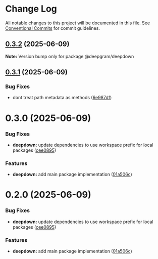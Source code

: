 # Change Log

All notable changes to this project will be documented in this file.
See [Conventional Commits](https://conventionalcommits.org) for commit guidelines.

## [0.3.2](https://github.com/deepgram/deepdown/compare/@deepgram/deepdown@0.3.1...@deepgram/deepdown@0.3.2) (2025-06-09)

**Note:** Version bump only for package @deepgram/deepdown

## [0.3.1](https://github.com/deepgram/deepdown/compare/@deepgram/deepdown@0.3.0...@deepgram/deepdown@0.3.1) (2025-06-09)

### Bug Fixes

- dont treat path metadata as methods ([6e987df](https://github.com/deepgram/deepdown/commit/6e987df28013395091a426c9e5824ef4473f200c))

# 0.3.0 (2025-06-09)

### Bug Fixes

- **deepdown:** update dependencies to use workspace prefix for local packages ([cee0895](https://github.com/deepgram/deepdown/commit/cee0895606931ae5f81560760612ee24ac9612c3))

### Features

- **deepdown:** add main package implementation ([01a506c](https://github.com/deepgram/deepdown/commit/01a506cb65578f0a06a35f0d6c41d549a967976d))

# 0.2.0 (2025-06-09)

### Bug Fixes

- **deepdown:** update dependencies to use workspace prefix for local packages ([cee0895](https://github.com/deepgram/deepdown/commit/cee0895606931ae5f81560760612ee24ac9612c3))

### Features

- **deepdown:** add main package implementation ([01a506c](https://github.com/deepgram/deepdown/commit/01a506cb65578f0a06a35f0d6c41d549a967976d))
